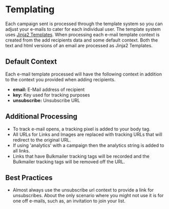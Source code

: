 # Templating
Each campaign sent is processed through the template system so you can adjust your e-mails to cater for each
individual user.  The template system uses [Jinja2 Templates](http://jinja.pocoo.org/). When processing each e-mail
template context is created from the add recipients data and some default context.  Both the text and html versions of
an email are processed as Jinja2 Templates.

## Default Context
Each e-mail template processed will have the following context in addition to the context you provided when
adding recipients.

* **email:** E-Mail address of recipient
* **key:** Key used for tracking purposes
* **unsubscribe:** Unsubscribe URL

## Additional Processing
* To track e-mail opens, a tracking pixel is added to your body tag.
* All URLs for Links and Images are replaced with tracking URLs that will redirect to the original URL.
* If using 'analytics' with a campaign then the analytics string is added to all links.
* Links that have Bulkmailer tracking tags will be recorded and the Bulkmailer tracking tags will be removed off the URL.

## Best Practices
* Almost always use the unsubscribe url context to provide a link for unsubscribes.  About the only scenario where
you might not use it is for one off e-mails, such as, an invitation to join your list.
